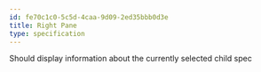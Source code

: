 ```yaml
---
id: fe70c1c0-5c5d-4caa-9d09-2ed35bbb0d3e
title: Right Pane
type: specification
---
```


Should display information about the currently selected child spec
